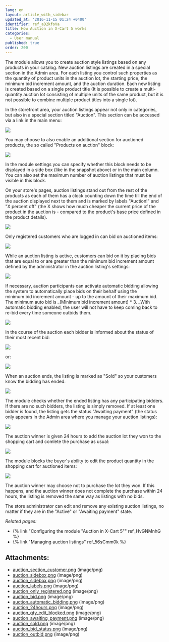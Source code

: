 ```yaml
---
lang: en
layout: article_with_sidebar
updated_at: '2016-11-15 01:24 +0400'
identifier: ref_aD2kfoVa
title: How Auction in X-Cart 5 works
categories:
  - User manual
published: true
order: 200
---
```



The module allows you to create auction style listings based on any products in your catalog. New auction listings are created in a special section in the Admin area. For each listing you control such properties as the quantity of product units in the auction lot, the starting price, the minimum bid increment amount, and the auction duration. Each new listing is created based on a single product title (It is possible to create a multi-quantity auction lot consisting of multiple units of the same product, but it is not possible to combine multiple product titles into a single lot).

In the storefront area, your auction listings appear not only in categories, but also in a special section titled "Auction". This section can be accessed via a link in the main menu:

![]({{site.baseurl}}/attachments/8225140/8356098.png?effects=drop-shadow)

You may choose to also enable an additional section for auctioned products, the so called "Products on auction" block:

![]({{site.baseurl}}/attachments/8225140/8356099.png?effects=drop-shadow)

In the module settings you can specify whether this block needs to be displayed in a side box (like in the snapshot above) or in the main column. You can also set the maximum number of auction listings that must be visible in this block.

On your store's pages, auction listings stand out from the rest of the products as each of them has a clock counting down the time till the end of the auction displayed next to them and is marked by labels "Auction!" and "X percent off" (the X shows how much cheaper the current price of the product in the auction is - compared to the product's base price defined in the product details). 

![]({{site.baseurl}}/attachments/8225140/8356111.png?effects=drop-shadow)

Only registered customers who are logged in can bid on auctioned items:

![]({{site.baseurl}}/attachments/8225140/8356112.png?effects=drop-shadow)

While an auction listing is active, customers can bid on it by placing bids that are equal to or are greater than the minimum bid increment amount defined by the administrator in the auction listing's settings:

![]({{site.baseurl}}/attachments/8225140/8356113.png?effects=drop-shadow)

If necessary, auction participants can activate automatic bidding allowing the system to automatically place bids on their behalf using the minimum bid increment amount - up to the amount of their maximum bid. The minimum auto bid is _(Minimum bid increment amount) * 3. _With automatic bidding enabled, the user will not have to keep coming back to re-bid every time someone outbids them.

![]({{site.baseurl}}/attachments/8225140/8356114.png?effects=drop-shadow)

In the course of the auction each bidder is informed about the status of their most recent bid:

![]({{site.baseurl}}/attachments/8225140/8356119.png?effects=drop-shadow)

or:

![]({{site.baseurl}}/attachments/8225140/8356121.png?effects=drop-shadow)

When an auction ends, the listing is marked as "Sold" so your customers know the bidding has ended:

![]({{site.baseurl}}/attachments/8225140/8356118.png?effects=drop-shadow)

The module checks whether the ended listing has any participating bidders. If there are no such bidders, the listing is simply removed. If at least one bidder is found, the listing gets the status "Awaiting payment" (the status only appears in the Admin area where you manage your auction listings):

![]({{site.baseurl}}/attachments/8225140/8356117.png?effects=drop-shadow)

The auction winner is given 24 hours to add the auction lot they won to the shopping cart and comlete the purchase as usual:

![]({{site.baseurl}}/attachments/8225140/8356115.png?effects=drop-shadow)

The module blocks the buyer's ability to edit the product quantity in the shopping cart for auctioned items: 

![]({{site.baseurl}}/attachments/8225140/8356116.png?effects=drop-shadow)

The auction winner may choose not to purchase the lot they won. If this happens, and the auction winner does not complete the purchase within 24 hours, the listing is removed the same way as listings with no bids.

The store administrator can edit and remove any existing auction listings, no matter if they are in the "Active" or "Awaiting payment" state.

_Related pages:_

*   {% link "Configuring the module "Auction in X-Cart 5"" ref_HvGNMnhG %}
*   {% link "Managing auction listings" ref_56sCmm0k %}

## Attachments:

* [auction_section_customer.png]({{site.baseurl}}/attachments/8225140/8356098.png) (image/png)
* [auction_sidebox.png]({{site.baseurl}}/attachments/8225140/8356100.png) (image/png)
* [auction_sidebox.png]({{site.baseurl}}/attachments/8225140/8356099.png) (image/png)
* [auction_labels.png]({{site.baseurl}}/attachments/8225140/8356111.png) (image/png)
* [auction_only_registered.png]({{site.baseurl}}/attachments/8225140/8356112.png) (image/png)
* [auction_bid.png]({{site.baseurl}}/attachments/8225140/8356113.png) (image/png)
* [auction_automatic_bidding.png]({{site.baseurl}}/attachments/8225140/8356114.png) (image/png)
* [auction_24hours.png]({{site.baseurl}}/attachments/8225140/8356115.png) (image/png)
* [auction_qty_edit_blocked.png]({{site.baseurl}}/attachments/8225140/8356116.png) (image/png)
* [auction_awaiting_payment.png]({{site.baseurl}}/attachments/8225140/8356117.png) (image/png)
* [auction_sold.png]({{site.baseurl}}/attachments/8225140/8356118.png) (image/png)
* [auction_bid_status.png]({{site.baseurl}}/attachments/8225140/8356119.png) (image/png)
* [auction_outbid.png]({{site.baseurl}}/attachments/8225140/8356121.png) (image/png)
